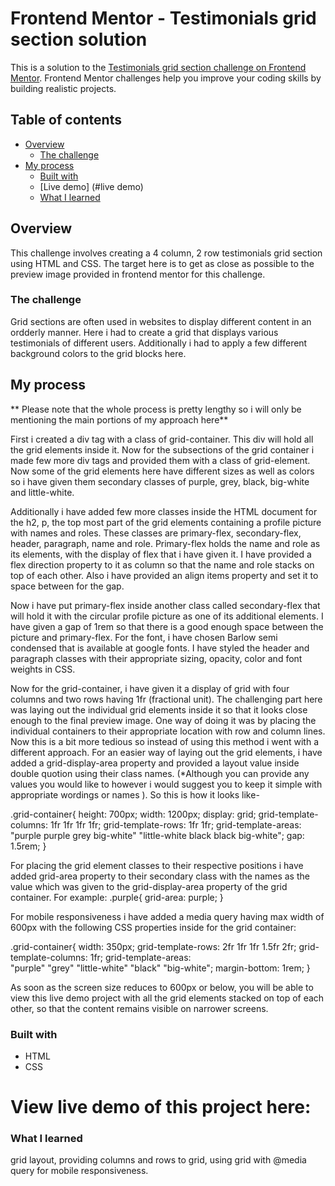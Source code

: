 # Frontend Mentor - Testimonials grid section solution

This is a solution to the [Testimonials grid section challenge on Frontend Mentor](https://www.frontendmentor.io/challenges/testimonials-grid-section-Nnw6J7Un7). Frontend Mentor challenges help you improve your coding skills by building realistic projects. 

## Table of contents

- [Overview](#overview)
  - [The challenge](#the-challenge)
- [My process](#my-process)
  - [Built with](#built-with)
  - [Live demo] (#live demo)
  - [What I learned](#what-i-learned)
  


## Overview
  This challenge involves creating a 4 column, 2 row testimonials grid section using HTML and CSS. The target here is to get as close as possible to the preview image provided in frontend mentor for this challenge. 

### The challenge
  Grid sections are often used in websites to display different content in an ordderly manner. Here i had to create a grid that displays various testimonials of different users. Additionally i had to apply a few different background colors to the grid blocks here. 


## My process
** Please note that the whole process is pretty lengthy so i will only be mentioning the main portions of my approach here** 

  First i created a div tag with a class of grid-container. This div will hold all the grid elements inside it. Now for the subsections of the grid container i made few more div tags and provided them with a class of grid-element. Now some of the grid elements here have different sizes as well as colors so i have given them secondary classes of purple, grey, black, big-white and little-white.
  
  Additionally i have added few more classes inside the HTML document for the h2, p, the top most part of the grid elements containing a profile picture with names and roles. These classes are primary-flex, secondary-flex, header, paragraph, name and role. Primary-flex holds the name and role as its elements, with the display of flex that i have given it. I have provided a flex direction property to it as column so that the name and role stacks on top of each other. Also i have provided an align items property and set it to space between for the gap. 
  
  Now i have put primary-flex inside another class called secondary-flex that will hold it with the circular profile picture as one of its additional elements. I have given a gap of 1rem so that there is a good enough space between the picture and primary-flex. For the font, i have chosen Barlow semi condensed that is available at google fonts. I have styled the header and paragraph classes with their appropriate sizing, opacity, color and font weights in CSS. 

  Now for the grid-container, i have given it a display of grid with four columns and two rows having 1fr (fractional unit). The challenging part here was laying out the individual grid elements inside it so that it looks close enough to the final preview image. One way of doing it was by placing the individual containers to their appropriate location with row and column lines. Now this is a bit more tedious so instead of using this method i went with a different approach. For an easier way of laying out the grid elements, i have added a grid-display-area property and provided a layout value inside double quotion using their class names. (*Although you can provide any values you would like to however i would suggest you to keep it simple with appropriate wordings or names ). So this is how it looks like-

  .grid-container{
      height: 700px; 
      width: 1200px; 
      display: grid; 
      grid-template-columns: 1fr 1fr 1fr 1fr; 
      grid-template-rows: 1fr 1fr; 
      grid-template-areas: 
      "purple purple grey big-white" 
      "little-white black black big-white"; 
      gap: 1.5rem; 
    }

For placing the grid element classes to their respective positions i have added grid-area property to their secondary class with the names as the value which was given to the grid-display-area property of the grid container.
For example: 
.purple{
      grid-area: purple;
    }

For mobile responsiveness i have added a media query having max width of 600px with the following CSS properties inside for the grid container: 

.grid-container{
        width: 350px; 
        grid-template-rows: 2fr 1fr 1fr 1.5fr 2fr; 
        grid-template-columns: 1fr; 
        grid-template-areas:  
        "purple"
        "grey"
        "little-white"
        "black"
        "big-white";
        margin-bottom: 1rem;
      }

As soon as the screen size reduces to 600px or below, you will be able to view this live demo project with all the grid elements stacked on top of each other, so that the content remains visible on narrower screens. 



### Built with
- HTML
- CSS

# View live demo of this project here:

### What I learned
grid layout, 
providing columns and rows to grid, 
using grid with @media query for mobile responsiveness.
